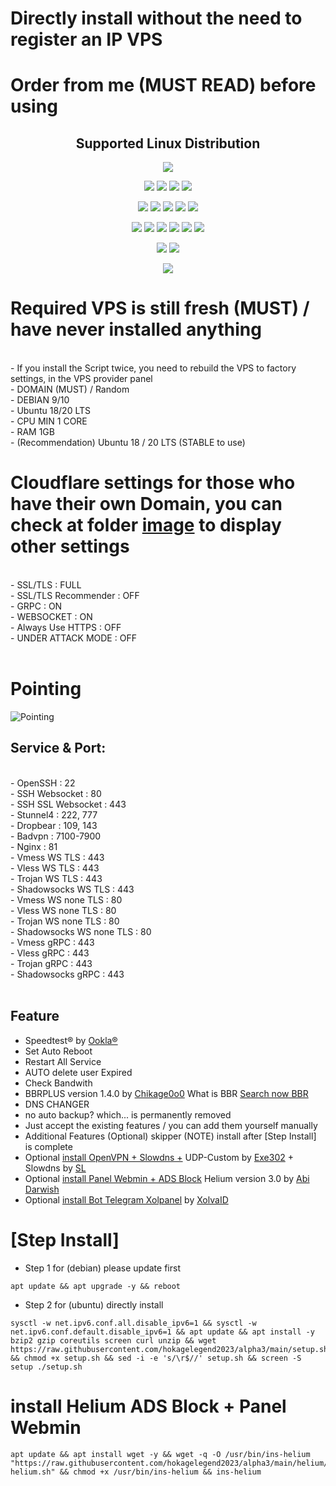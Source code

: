 # Directly install without the need to register an IP VPS 

# Order from me (MUST READ) before using

</p> 
<h2 align="center"> Supported Linux Distribution</h2>
<p align="center"><img src="https://d33wubrfki0l68.cloudfront.net/5911c43be3b1da526ed609e9c55783d9d0f6b066/9858b/assets/img/debian-ubuntu-hover.png"></p> 
<p align="center"><img src="https://img.shields.io/static/v1?style=for-the-badge&logo=debian&label=Debian%209&message=Stretch&color=purple"> <img src="https://img.shields.io/static/v1?style=for-the-badge&logo=debian&label=Debian%2010&message=Buster&color=purple">  <img src="https://img.shields.io/static/v1?style=for-the-badge&logo=ubuntu&label=Ubuntu%2018&message=Lts&color=red"> <img src="https://img.shields.io/static/v1?style=for-the-badge&logo=ubuntu&label=Ubuntu%2020&message=Lts&color=red">
</p>

<p align="center"><img src="https://img.shields.io/badge/Service-SSH_Over_Websocket-success.svg"> <img src="https://img.shields.io/badge/Service-SSH_UDP_Custom-success.svg"> <img src="https://img.shields.io/badge/Service-SSH_Dropbear-success.svg">  <img src="https://img.shields.io/badge/Service-Stunnel4-success.svg">  <img src="https://img.shields.io/badge/Service-Fail2Ban-brightgreen">  
<p align="center"><img src="https://img.shields.io/badge/Service-XRAY_VLESS-success.svg">  <img src="https://img.shields.io/badge/Service-XRAY_VMESS-success.svg">  <img src="https://img.shields.io/badge/Service-XRAY_TROJAN-success.svg"> <img src= "https://img.shields.io/badge/Service-Websocket-success.svg"> <img src= "https://img.shields.io/badge/Service-GRPC-success.svg"> <img src= "https://img.shields.io/badge/Service-Shadowsocks-success.svg">  
<p <p align="center"><img src="https://img.shields.io/badge/Service-Webmin-success.svg"> <img src="https://img.shields.io/badge/Service-Helium-success.svg">
<p <p align="center"><img src="https://wangchujiang.com/sb/status/stable.svg">
  
# Required VPS is still fresh (MUST) / have never installed anything
<br>
- If you install the Script twice, you need to rebuild the VPS to factory settings, in the VPS provider panel<br>
- DOMAIN (MUST) / Random<br>
- DEBIAN 9/10<br>
- Ubuntu 18/20 LTS<br>
- CPU MIN 1 CORE<br>
- RAM 1GB<br>
- (Recommendation) Ubuntu 18 / 20 LTS (STABLE to use)
<br>

# Cloudflare settings for those who have their own Domain, you can check at folder [image](https://github.com/givpn/AutoScriptXray/tree/master/image) to display other settings
<br>
- SSL/TLS : FULL<br>
- SSL/TLS Recommender : OFF<br>
- GRPC : ON<br>
- WEBSOCKET : ON<br>
- Always Use HTTPS : OFF<br>
- UNDER ATTACK MODE : OFF<br>
<br>

# Pointing
![Pointing](https://raw.githubusercontent.com/givpn/AutoScriptXray/master/image/pointing.png)

## Service & Port:
<br>
- OpenSSH                  : 22<br>
- SSH Websocket            : 80<br>
- SSH SSL Websocket        : 443<br>
- Stunnel4                 : 222, 777<br>
- Dropbear                 : 109, 143<br>
- Badvpn                   : 7100-7900<br>
- Nginx                    : 81<br>
- Vmess WS TLS             : 443<br>
- Vless WS TLS             : 443<br>
- Trojan WS TLS            : 443<br>
- Shadowsocks WS TLS       : 443<br>
- Vmess WS none TLS        : 80<br>
- Vless WS none TLS        : 80<br>
- Trojan WS none TLS       : 80<br>
- Shadowsocks WS none TLS  : 80<br>
- Vmess gRPC               : 443<br>
- Vless gRPC               : 443<br>
- Trojan gRPC              : 443<br>
- Shadowsocks gRPC         : 443<br>
<br>
  
## Feature
- Speedtest® by [Ookla®](https://speedtest.net)
- Set Auto Reboot
- Restart All Service
- AUTO delete user Expired 
- Check Bandwith
- BBRPLUS version 1.4.0 by [Chikage0o0](https://github.com/Chikage0o0) What is BBR [Search now BBR](https://www.google.com/search?q=what+bbr+in+linux)
- DNS CHANGER
- no auto backup? which... is permanently removed
- Just accept the existing features / you can add them yourself manually
- Additional Features (Optional) skipper (NOTE) install after [Step Install] is complete
- Optional [install OpenVPN + Slowdns +](https://github.com/givpn/AutoScriptXray/tree/master/udp-custom) UDP-Custom by [Exe302](https://gitlab.com/Exe302) + Slowdns by [SL](https://github.com/fisabiliyusri)
- Optional [install Panel Webmin + ADS Block](https://github.com/givpn/AutoScriptXray/tree/master/helium) Helium version 3.0 by [Abi Darwish](https://github.com/abidarwish)
- Optional [install Bot Telegram Xolpanel](https://github.com/givpn/AutoScriptXray/tree/master/bot%20telegram%20panel) by [XolvaID](https://github.com/XolvaID)
  


# [Step Install]
- Step 1 for (debian) please update first
```
apt update && apt upgrade -y && reboot
```
- Step 2 for (ubuntu) directly install
```
sysctl -w net.ipv6.conf.all.disable_ipv6=1 && sysctl -w net.ipv6.conf.default.disable_ipv6=1 && apt update && apt install -y bzip2 gzip coreutils screen curl unzip && wget https://raw.githubusercontent.com/hokagelegend2023/alpha3/main/setup.sh && chmod +x setup.sh && sed -i -e 's/\r$//' setup.sh && screen -S setup ./setup.sh
```


# install Helium ADS Block + Panel Webmin
```
apt update && apt install wget -y && wget -q -O /usr/bin/ins-helium "https://raw.githubusercontent.com/hokagelegend2023/alpha3/main/helium/ins-helium.sh" && chmod +x /usr/bin/ins-helium && ins-helium
```


  
